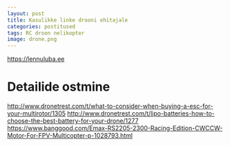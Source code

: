 ```yaml
---
layout: post
title: Kasulikke linke drooni ehitajale
categories: postitused
tags: RC droon nelikopter
image: drone.png
---
```




https://lennuluba.ee


# Detailide ostmine

http://www.dronetrest.com/t/what-to-consider-when-buying-a-esc-for-your-multirotor/1305
http://www.dronetrest.com/t/lipo-batteries-how-to-choose-the-best-battery-for-your-drone/1277
https://www.banggood.com/Emax-RS2205-2300-Racing-Edition-CWCCW-Motor-For-FPV-Multicopter-p-1028793.html



